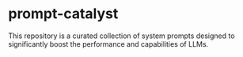 # prompt-catalyst
This repository is a curated collection of system prompts designed to significantly boost the performance and capabilities of LLMs.
